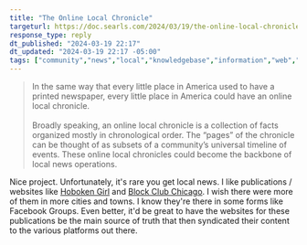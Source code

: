 ```yaml
---
title: "The Online Local Chronicle"
targeturl: https://doc.searls.com/2024/03/19/the-online-local-chronicle/
response_type: reply
dt_published: "2024-03-19 22:17"
dt_updated: "2024-03-19 22:17 -05:00"
tags: ["community","news","local","knowledgebase","information","web","opensource"]
---
```


> In the same way that every little place in America used to have a printed newspaper, every little place in America could have an online local chronicle.  
> <br>
> Broadly speaking, an online local chronicle is a collection of facts organized mostly in chronological order. The “pages” of the chronicle can be thought of as subsets of a community’s universal timeline of events. These online local chronicles could become the backbone of local news operations.

Nice project. Unfortunately, it's rare you get local news. I like publications / websites like [Hoboken Girl](https://www.hobokengirl.com/) and [Block Club Chicago](https://blockclubchicago.org/). I wish there were more of them in more cities and towns. I know they're there in some forms like Facebook Groups. Even better, it'd be great to have the websites for these publications be the main source of truth that then syndicated their content to the various platforms out there. 
